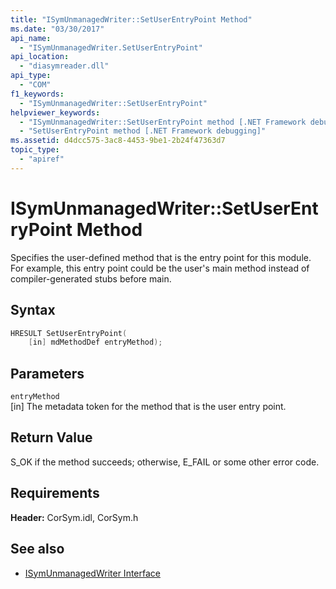 ```yaml
---
title: "ISymUnmanagedWriter::SetUserEntryPoint Method"
ms.date: "03/30/2017"
api_name: 
  - "ISymUnmanagedWriter.SetUserEntryPoint"
api_location: 
  - "diasymreader.dll"
api_type: 
  - "COM"
f1_keywords: 
  - "ISymUnmanagedWriter::SetUserEntryPoint"
helpviewer_keywords: 
  - "ISymUnmanagedWriter::SetUserEntryPoint method [.NET Framework debugging]"
  - "SetUserEntryPoint method [.NET Framework debugging]"
ms.assetid: d4dcc575-3ac8-4453-9be1-2b24f47363d7
topic_type: 
  - "apiref"
---
```

# ISymUnmanagedWriter::SetUserEntryPoint Method
Specifies the user-defined method that is the entry point for this module. For example, this entry point could be the user's main method instead of compiler-generated stubs before main.  
  
## Syntax  
  
```cpp  
HRESULT SetUserEntryPoint(  
    [in] mdMethodDef entryMethod);  
```  
  
## Parameters  
 `entryMethod`  
 [in] The metadata token for the method that is the user entry point.  
  
## Return Value  
 S_OK if the method succeeds; otherwise, E_FAIL or some other error code.  
  
## Requirements  
 **Header:** CorSym.idl, CorSym.h  
  
## See also

- [ISymUnmanagedWriter Interface](isymunmanagedwriter-interface.md)
